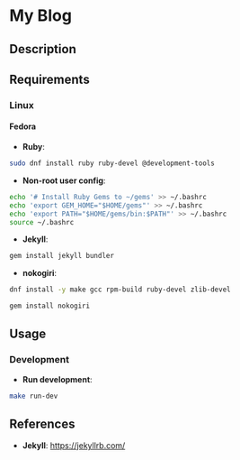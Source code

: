 # My Blog

## Description

## Requirements

### Linux

#### Fedora

- **Ruby**:

```sh
sudo dnf install ruby ruby-devel @development-tools
```

- **Non-root user config**:

```sh
echo '# Install Ruby Gems to ~/gems' >> ~/.bashrc
echo 'export GEM_HOME="$HOME/gems"' >> ~/.bashrc
echo 'export PATH="$HOME/gems/bin:$PATH"' >> ~/.bashrc
source ~/.bashrc
```

- **Jekyll**:

```sh
gem install jekyll bundler
```

- **nokogiri**:
```sh
dnf install -y make gcc rpm-build ruby-devel zlib-devel
```

```sh
gem install nokogiri
```

## Usage

### Development

- **Run development**:

```sh
make run-dev
```

## References

- **Jekyll**: https://jekyllrb.com/